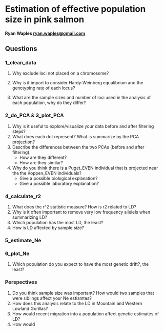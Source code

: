 # Estimation of effective population size in pink salmon
#### Ryan Waples ryan.waples@gmail.com


## Questions 

### 1_clean_data
1. Why exclude loci not placed on a chromosome?
    
2. Why is it import to consider Hardy-Weinberg equalibrium and the genotyping rate of each locus?
    
3. What are the sample sizes and number of loci used in the analysis of each population, why do they differ?
    
### 2_do_PCA &  3_plot_PCA
1. Why is it useful to explore/visualize your data before and after filtering steps?
2. What does each dot represent?  What is summarize by the PCA projection?
3. Describe the differences between the two PCAs (before and after filtering).  
    * How are they different? 
    * How are they similar?
4. Why do you think there is a Puget_EVEN individual that is projected near the the Koppen_EVEN individuals?
    * Give a possible biological explanation?
    * Give a possible laboratory explanation?  
    
### 4_calculate_r2
1. What does the r^2 statistic measure?  How is r2 related to LD?
2. Why is it often important to remove very low frequency allelels when summarizing LD?
3. Which population has the most LD, the least?
4. How is LD affected by sample size?
  
### 5_estimate_Ne

### 6_plot_Ne
1. Which population do you expect to have the most genetic drift?, the least?
  

  
### Perspectives
1. Do you think sample size was important?  How would two samples that were siblings affect your Ne estiamtes?
2. How does this analysis relate to the LD in Mountain and Western Lowland Gorillas?
3. How would recent migration into a population affect genetic estimates of LD?
4. How would 
